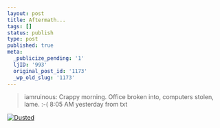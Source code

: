 ```yaml
---
layout: post
title: Aftermath...
tags: []
status: publish
type: post
published: true
meta:
  _publicize_pending: '1'
  ljID: '993'
  original_post_id: '1173'
  _wp_old_slug: '1173'
---
```

<blockquote>iamruinous: Crappy morning. Office broken into, computers stolen, lame. :-(
8:05 AM yesterday from txt
</blockquote>

<a href='http://jay.mcgavren.com/blog/wp-content/uploads/2009/02/0209090915.jpg' title='Dusted'><img src='http://jay.mcgavren.com/blog/wp-content/uploads/2009/02/0209090915.thumbnail.jpg' alt='Dusted' /></a>
